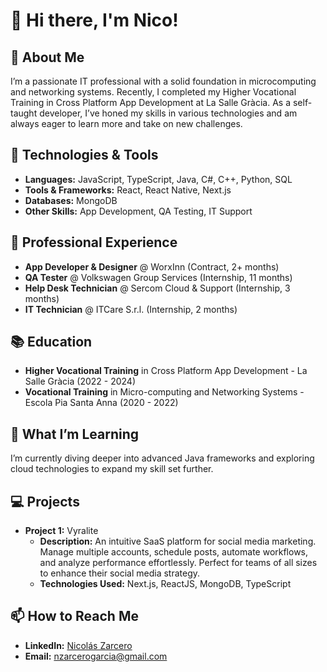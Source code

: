 # 👋 Hi there, I'm Nico!

## 🚀 About Me
I’m a passionate IT professional with a solid foundation in microcomputing and networking systems. Recently, I completed my Higher Vocational Training in Cross Platform App Development at La Salle Gràcia. As a self-taught developer, I’ve honed my skills in various technologies and am always eager to learn more and take on new challenges.

## 🔧 Technologies & Tools
 - **Languages:** JavaScript, TypeScript, Java, C#, C++, Python, SQL
 - **Tools & Frameworks:** React, React Native, Next.js
 - **Databases:** MongoDB
 - **Other Skills:** App Development, QA Testing, IT Support

## 💼 Professional Experience
- **App Developer & Designer** @ WorxInn (Contract, 2+ months)
- **QA Tester** @ Volkswagen Group Services (Internship, 11 months)
- **Help Desk Technician** @ Sercom Cloud & Support (Internship, 3 months)
- **IT Technician** @ ITCare S.r.l. (Internship, 2 months)

## 📚 Education
- **Higher Vocational Training** in Cross Platform App Development - La Salle Gràcia (2022 - 2024)
- **Vocational Training** in Micro-computing and Networking Systems - Escola Pia Santa Anna (2020 - 2022)

## 🌱 What I’m Learning
I’m currently diving deeper into advanced Java frameworks and exploring cloud technologies to expand my skill set further.

## 💻 Projects
- **Project 1:** Vyralite
	- **Description:** An intuitive SaaS platform for social media marketing. Manage multiple accounts, schedule posts, automate workflows, and analyze performance effortlessly. Perfect for teams of all sizes to enhance their social media strategy.
	- **Technologies Used:** Next.js, ReactJS, MongoDB, TypeScript

## 📫 How to Reach Me
- **LinkedIn:** [Nicolás Zarcero](https://www.linkedin.com/in/zarcerog)
- **Email:** [nzarcerogarcia@gmail.com](mailto:nzarcerogarcia@gmail.com)
